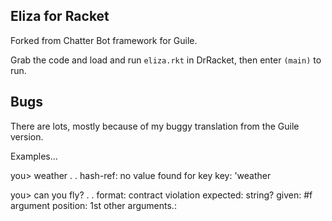 Eliza for Racket
----------------

Forked from Chatter Bot framework for Guile.

Grab the code and load and run `eliza.rkt` in DrRacket, then
enter `(main)` to run.


Bugs
----

There are lots, mostly because of my buggy translation
from the Guile version.

Examples...

you> weather
. . hash-ref: no value found for key
  key: 'weather

you> can you fly?
. . format: contract violation
  expected: string?
  given: #f
  argument position: 1st
  other arguments.: